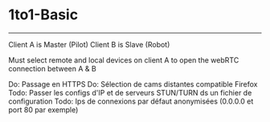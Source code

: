 
# 1to1-Basic
------------------------------------------------------------

Client A is Master (Pilot)
Client B is Slave (Robot)

Must select remote and local devices on client A to open the webRTC connection between A & B

Do: Passage en HTTPS
Do: Sélection de cams distantes compatible Firefox
Todo: Passer les configs d'IP et de serveurs STUN/TURN ds un fichier de configuration
Todo: Ips de connexions par défaut anonymisées (0.0.0.0 et port 80 par exemple)
